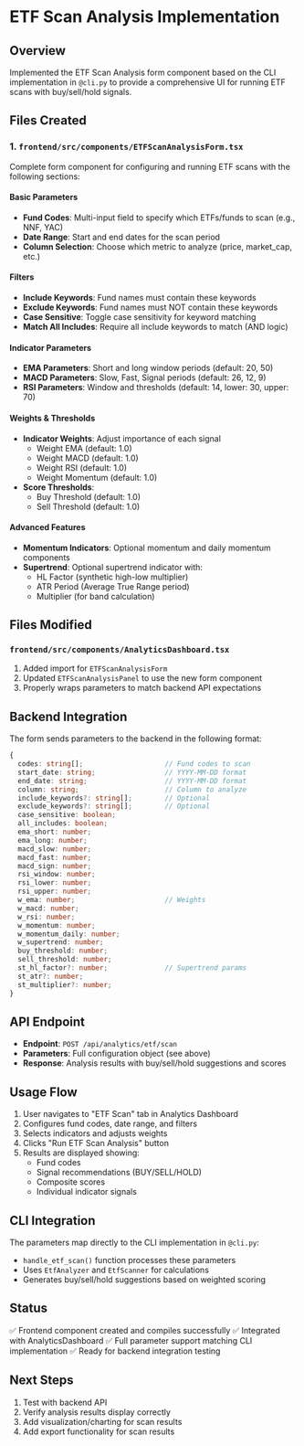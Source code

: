 # ETF Scan Analysis Implementation

## Overview
Implemented the ETF Scan Analysis form component based on the CLI implementation in `@cli.py` to provide a comprehensive UI for running ETF scans with buy/sell/hold signals.

## Files Created

### 1. `frontend/src/components/ETFScanAnalysisForm.tsx`
Complete form component for configuring and running ETF scans with the following sections:

#### Basic Parameters
- **Fund Codes**: Multi-input field to specify which ETFs/funds to scan (e.g., NNF, YAC)
- **Date Range**: Start and end dates for the scan period
- **Column Selection**: Choose which metric to analyze (price, market_cap, etc.)

#### Filters
- **Include Keywords**: Fund names must contain these keywords
- **Exclude Keywords**: Fund names must NOT contain these keywords
- **Case Sensitive**: Toggle case sensitivity for keyword matching
- **Match All Includes**: Require all include keywords to match (AND logic)

#### Indicator Parameters
- **EMA Parameters**: Short and long window periods (default: 20, 50)
- **MACD Parameters**: Slow, Fast, Signal periods (default: 26, 12, 9)
- **RSI Parameters**: Window and thresholds (default: 14, lower: 30, upper: 70)

#### Weights & Thresholds
- **Indicator Weights**: Adjust importance of each signal
  - Weight EMA (default: 1.0)
  - Weight MACD (default: 1.0)
  - Weight RSI (default: 1.0)
  - Weight Momentum (default: 1.0)
- **Score Thresholds**: 
  - Buy Threshold (default: 1.0)
  - Sell Threshold (default: 1.0)

#### Advanced Features
- **Momentum Indicators**: Optional momentum and daily momentum components
- **Supertrend**: Optional supertrend indicator with:
  - HL Factor (synthetic high-low multiplier)
  - ATR Period (Average True Range period)
  - Multiplier (for band calculation)

## Files Modified

### `frontend/src/components/AnalyticsDashboard.tsx`
1. Added import for `ETFScanAnalysisForm`
2. Updated `ETFScanAnalysisPanel` to use the new form component
3. Properly wraps parameters to match backend API expectations

## Backend Integration

The form sends parameters to the backend in the following format:

```typescript
{
  codes: string[];                    // Fund codes to scan
  start_date: string;                 // YYYY-MM-DD format
  end_date: string;                   // YYYY-MM-DD format
  column: string;                     // Column to analyze
  include_keywords?: string[];        // Optional
  exclude_keywords?: string[];        // Optional
  case_sensitive: boolean;
  all_includes: boolean;
  ema_short: number;
  ema_long: number;
  macd_slow: number;
  macd_fast: number;
  macd_sign: number;
  rsi_window: number;
  rsi_lower: number;
  rsi_upper: number;
  w_ema: number;                      // Weights
  w_macd: number;
  w_rsi: number;
  w_momentum: number;
  w_momentum_daily: number;
  w_supertrend: number;
  buy_threshold: number;
  sell_threshold: number;
  st_hl_factor?: number;              // Supertrend params
  st_atr?: number;
  st_multiplier?: number;
}
```

## API Endpoint
- **Endpoint**: `POST /api/analytics/etf/scan`
- **Parameters**: Full configuration object (see above)
- **Response**: Analysis results with buy/sell/hold suggestions and scores

## Usage Flow

1. User navigates to "ETF Scan" tab in Analytics Dashboard
2. Configures fund codes, date range, and filters
3. Selects indicators and adjusts weights
4. Clicks "Run ETF Scan Analysis" button
5. Results are displayed showing:
   - Fund codes
   - Signal recommendations (BUY/SELL/HOLD)
   - Composite scores
   - Individual indicator signals

## CLI Integration
The parameters map directly to the CLI implementation in `@cli.py`:
- `handle_etf_scan()` function processes these parameters
- Uses `EtfAnalyzer` and `EtfScanner` for calculations
- Generates buy/sell/hold suggestions based on weighted scoring

## Status
✅ Frontend component created and compiles successfully
✅ Integrated with AnalyticsDashboard
✅ Full parameter support matching CLI implementation
✅ Ready for backend integration testing

## Next Steps
1. Test with backend API
2. Verify analysis results display correctly
3. Add visualization/charting for scan results
4. Add export functionality for scan results
